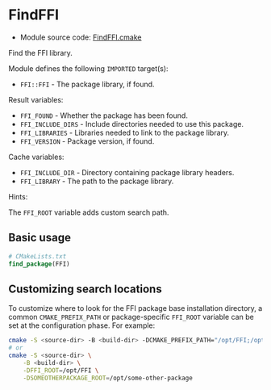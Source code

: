 <!-- This is auto-generated file. -->
# FindFFI

* Module source code: [FindFFI.cmake](https://github.com/petk/php-build-system/blob/master/cmake/cmake/modules/FindFFI.cmake)

Find the FFI library.

Module defines the following `IMPORTED` target(s):

* `FFI::FFI` - The package library, if found.

Result variables:

* `FFI_FOUND` - Whether the package has been found.
* `FFI_INCLUDE_DIRS` - Include directories needed to use this package.
* `FFI_LIBRARIES` - Libraries needed to link to the package library.
* `FFI_VERSION` - Package version, if found.

Cache variables:

* `FFI_INCLUDE_DIR` - Directory containing package library headers.
* `FFI_LIBRARY` - The path to the package library.

Hints:

The `FFI_ROOT` variable adds custom search path.

## Basic usage

```cmake
# CMakeLists.txt
find_package(FFI)
```

## Customizing search locations

To customize where to look for the FFI package base
installation directory, a common `CMAKE_PREFIX_PATH` or
package-specific `FFI_ROOT` variable can be set at
the configuration phase. For example:

```sh
cmake -S <source-dir> -B <build-dir> -DCMAKE_PREFIX_PATH="/opt/FFI;/opt/some-other-package"
# or
cmake -S <source-dir> \
    -B <build-dir> \
    -DFFI_ROOT=/opt/FFI \
    -DSOMEOTHERPACKAGE_ROOT=/opt/some-other-package
```
